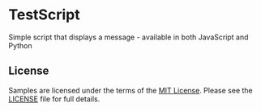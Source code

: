 # TestScript
Simple script that displays a message - available in both JavaScript and Python

## License
Samples are licensed under the terms of the [MIT License](http://opensource.org/licenses/MIT). Please see the [LICENSE](LICENSE) file for full details.
